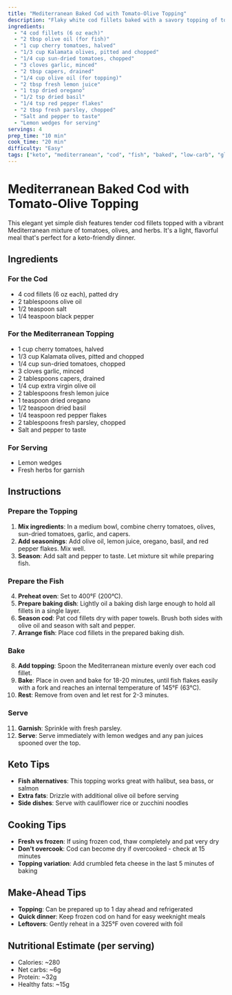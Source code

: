```yaml
---
title: "Mediterranean Baked Cod with Tomato-Olive Topping"
description: "Flaky white cod fillets baked with a savory topping of tomatoes, olives, garlic, and Mediterranean herbs"
ingredients:
  - "4 cod fillets (6 oz each)"
  - "2 tbsp olive oil (for fish)"
  - "1 cup cherry tomatoes, halved"
  - "1/3 cup Kalamata olives, pitted and chopped"
  - "1/4 cup sun-dried tomatoes, chopped"
  - "3 cloves garlic, minced"
  - "2 tbsp capers, drained"
  - "1/4 cup olive oil (for topping)"
  - "2 tbsp fresh lemon juice"
  - "1 tsp dried oregano"
  - "1/2 tsp dried basil"
  - "1/4 tsp red pepper flakes"
  - "2 tbsp fresh parsley, chopped"
  - "Salt and pepper to taste"
  - "Lemon wedges for serving"
servings: 4
prep_time: "10 min"
cook_time: "20 min"
difficulty: "Easy"
tags: ["keto", "mediterranean", "cod", "fish", "baked", "low-carb", "gluten-free", "seafood"]
---
```


# Mediterranean Baked Cod with Tomato-Olive Topping

This elegant yet simple dish features tender cod fillets topped with a vibrant Mediterranean mixture of tomatoes, olives, and herbs. It's a light, flavorful meal that's perfect for a keto-friendly dinner.

## Ingredients

### For the Cod
- 4 cod fillets (6 oz each), patted dry
- 2 tablespoons olive oil
- 1/2 teaspoon salt
- 1/4 teaspoon black pepper

### For the Mediterranean Topping
- 1 cup cherry tomatoes, halved
- 1/3 cup Kalamata olives, pitted and chopped
- 1/4 cup sun-dried tomatoes, chopped
- 3 cloves garlic, minced
- 2 tablespoons capers, drained
- 1/4 cup extra virgin olive oil
- 2 tablespoons fresh lemon juice
- 1 teaspoon dried oregano
- 1/2 teaspoon dried basil
- 1/4 teaspoon red pepper flakes
- 2 tablespoons fresh parsley, chopped
- Salt and pepper to taste

### For Serving
- Lemon wedges
- Fresh herbs for garnish

## Instructions

### Prepare the Topping
1. **Mix ingredients**: In a medium bowl, combine cherry tomatoes, olives, sun-dried tomatoes, garlic, and capers.
2. **Add seasonings**: Add olive oil, lemon juice, oregano, basil, and red pepper flakes. Mix well.
3. **Season**: Add salt and pepper to taste. Let mixture sit while preparing fish.

### Prepare the Fish
4. **Preheat oven**: Set to 400°F (200°C).
5. **Prepare baking dish**: Lightly oil a baking dish large enough to hold all fillets in a single layer.
6. **Season cod**: Pat cod fillets dry with paper towels. Brush both sides with olive oil and season with salt and pepper.
7. **Arrange fish**: Place cod fillets in the prepared baking dish.

### Bake
8. **Add topping**: Spoon the Mediterranean mixture evenly over each cod fillet.
9. **Bake**: Place in oven and bake for 18-20 minutes, until fish flakes easily with a fork and reaches an internal temperature of 145°F (63°C).
10. **Rest**: Remove from oven and let rest for 2-3 minutes.

### Serve
11. **Garnish**: Sprinkle with fresh parsley.
12. **Serve**: Serve immediately with lemon wedges and any pan juices spooned over the top.

## Keto Tips

- **Fish alternatives**: This topping works great with halibut, sea bass, or salmon
- **Extra fats**: Drizzle with additional olive oil before serving
- **Side dishes**: Serve with cauliflower rice or zucchini noodles

## Cooking Tips

- **Fresh vs frozen**: If using frozen cod, thaw completely and pat very dry
- **Don't overcook**: Cod can become dry if overcooked - check at 15 minutes
- **Topping variation**: Add crumbled feta cheese in the last 5 minutes of baking

## Make-Ahead Tips

- **Topping**: Can be prepared up to 1 day ahead and refrigerated
- **Quick dinner**: Keep frozen cod on hand for easy weeknight meals
- **Leftovers**: Gently reheat in a 325°F oven covered with foil

## Nutritional Estimate (per serving)
- Calories: ~280
- Net carbs: ~6g
- Protein: ~32g
- Healthy fats: ~15g
